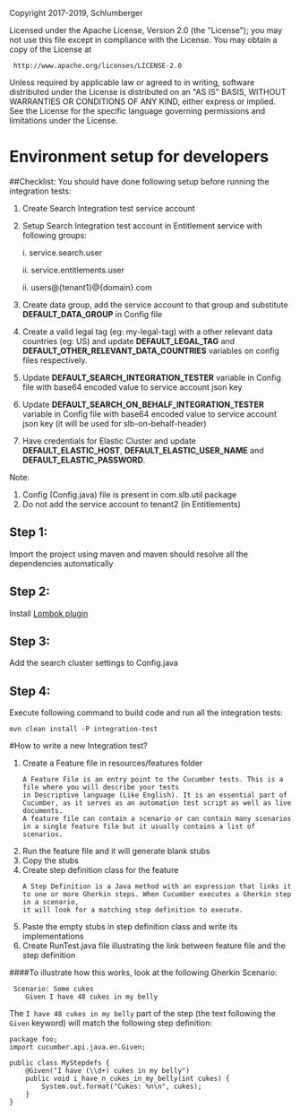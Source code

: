 Copyright 2017-2019, Schlumberger

Licensed under the Apache License, Version 2.0 (the "License");
you may not use this file except in compliance with the License.
You may obtain a copy of the License at

     http://www.apache.org/licenses/LICENSE-2.0

Unless required by applicable law or agreed to in writing, software
distributed under the License is distributed on an "AS IS" BASIS,
WITHOUT WARRANTIES OR CONDITIONS OF ANY KIND, either express or implied.
See the License for the specific language governing permissions and
limitations under the License.
# Environment setup for developers

##Checklist: You should have done following setup before running the integration tests:
1) Create Search Integration test service account
2) Setup Search Integration test account in Entitlement service with following groups:

    i. service.search.user
    
    ii. service.entitlements.user
    
    ii. users@{tenant1}@{domain}.com
3) Create data group, add the service account to that group and substitute **DEFAULT_DATA_GROUP** in Config file
4) Create a valid legal tag (eg: my-legal-tag) with a other relevant data countries (eg: US) and update **DEFAULT_LEGAL_TAG** and **DEFAULT_OTHER_RELEVANT_DATA_COUNTRIES** variables on config files respectively.
5) Update **DEFAULT_SEARCH_INTEGRATION_TESTER** variable in Config file with base64 encoded value to service account json key
6) Update **DEFAULT_SEARCH_ON_BEHALF_INTEGRATION_TESTER** variable in Config file with base64 encoded value to service account json key (it will be used for slb-on-behalf-header)
7) Have credentials for Elastic Cluster and update **DEFAULT_ELASTIC_HOST**, **DEFAULT_ELASTIC_USER_NAME** and **DEFAULT_ELASTIC_PASSWORD**.

Note: 
1) Config (Config.java) file is present in com.slb.util package
2) Do not add the service account to tenant2 (in Entitlements)

## Step 1:
Import the project using maven and maven should resolve all the dependencies automatically

## Step 2:
Install [Lombok plugin](https://projectlombok.org/setup/intellij)

## Step 3:
Add the search cluster settings to Config.java
 
## Step 4:
Execute following command to build code and run all the integration tests:
```
mvn clean install -P integration-test
```

#How to write a new Integration test?
1) Create a Feature file in resources/features folder
    ```
    A Feature File is an entry point to the Cucumber tests. This is a file where you will describe your tests 
    in Descriptive language (Like English). It is an essential part of Cucumber, as it serves as an automation test script as well as live documents. 
    A feature file can contain a scenario or can contain many scenarios in a single feature file but it usually contains a list of scenarios.
    ```
2) Run the feature file and it will generate blank stubs
3) Copy the stubs
4) Create step definition class for the feature
    ```
    A Step Definition is a Java method with an expression that links it to one or more Gherkin steps. When Cucumber executes a Gherkin step in a scenario, 
    it will look for a matching step definition to execute.
    ```
5) Paste the empty stubs in step definition class and write its implementations
6) Create RunTest.java file illustrating the link between feature file and the step definition

####To illustrate how this works, look at the following Gherkin Scenario:

```
 Scenario: Some cukes
    Given I have 48 cukes in my belly
```

The `I have 48 cukes in my belly` part of the step (the text following the `Given` keyword) will match the following step definition:

```
package foo;
import cucumber.api.java.en.Given;

public class MyStepdefs {
    @Given("I have (\\d+) cukes in my belly")
    public void i_have_n_cukes_in_my_belly(int cukes) {
        System.out.format("Cukes: %n\n", cukes);
    }
}
```
